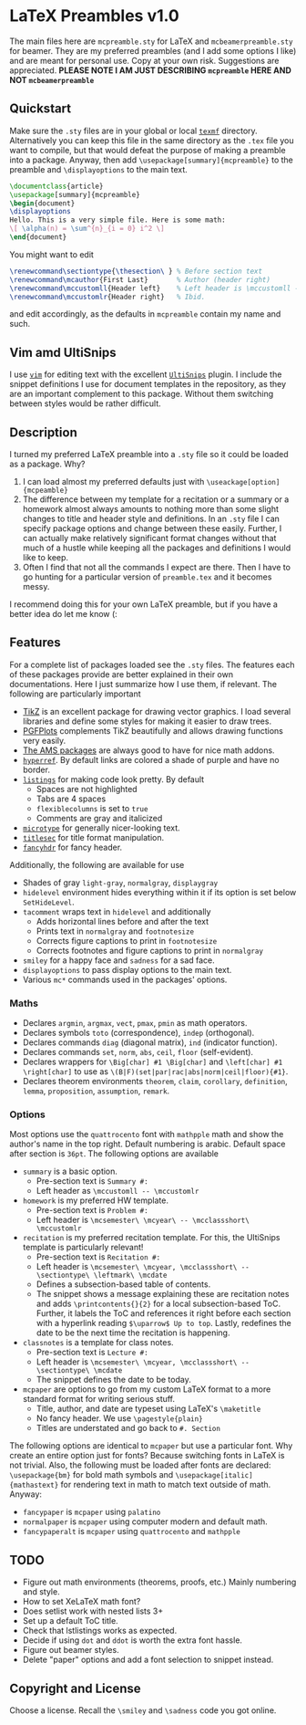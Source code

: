 LaTeX Preambles v1.0
====================

The main files here are `mcpreamble.sty` for LaTeX and `mcbeamerpreamble.sty` for beamer. They are my preferred preambles (and I add some options I like) and are meant for personal use. Copy at your own risk. Suggestions are appreciated. **PLEASE NOTE I AM JUST DESCRIBING `mcpreamble` HERE AND NOT `mcbeamerpreamble`**

## Quickstart

Make sure the `.sty` files are in your global or local [`texmf`](https://www.google.com/search?q=where+is+texmf) directory. Alternatively you can keep this file in the same directory as the `.tex` file you want to compile, but that would defeat the purpose of making a preamble into a package. Anyway, then add `\usepackage[summary]{mcpreamble}` to the preamble and `\displayoptions` to the main text.
```tex
\documentclass{article}
\usepackage[summary]{mcpreamble}
\begin{document}
\displayoptions
Hello. This is a very simple file. Here is some math:
\[ \alpha(n) = \sum^{n}_{i = 0} i^2 \]
\end{document}
```

You might want to edit
```tex
\renewcommand\sectiontype{\thesection\ } % Before section text
\renewcommand\mcauthor{First Last}       % Author (header right)
\renewcommand\mccustomll{Header left}    % Left header is \mccustomll -- \mccustomlr
\renewcommand\mccustomlr{Header right}   % Ibid.
```

and edit accordingly, as the defaults in `mcpreamble` contain my name and such.

## Vim amd UltiSnips

I use [`vim`](http://www.vim.org/) for editing text with the excellent [`UltiSnips`](http://github.com/sirver/UltiSnips) plugin. I include the snippet definitions I use for document templates in the repository, as they are an important complement to this package. Without them switching between styles would be rather difficult.

## Description

I turned my preferred LaTeX preamble into a `.sty` file so it could be loaded as a package. Why?

1. I can load almost my preferred defaults just with `\useackage[option]{mcpeamble}`
2. The difference between my template for a recitation or a summary or a homework almost always amounts to nothing more than some slight changes to title and header style and definitions. In an `.sty` file I can specify package options and change between these easily. Further, I can actually make relatively significant format changes without that much of a hustle while keeping all the packages and definitions I would like to keep.
3. Often I find that not all the commands I expect are there. Then I have to go hunting for a particular version of `preamble.tex` and it becomes messy.

I recommend doing this for your own LaTeX preamble, but if you have a better idea do let me know (:

## Features

For a complete list of packages loaded see the `.sty` files. The features each of these packages provide are better explained in their own documentations. Here I just summarize how I use them, if relevant. The following are particularly important

* [TikZ](http://sourceforge.net/projects/pgf/) is an excellent package for drawing vector graphics. I load several libraries and define some styles for making it easier to draw trees.
* [PGFPlots](http://pgfplots.net) complements TikZ beautifully and allows drawing functions very easily.
* [The AMS packages](http://ams.org/publications/authors/tex/amslatex) are always good to have for nice math addons.
* [`hyperref`](http://www.tug.org/applications/hyperref/manual.html). By default links are colored a shade of purple and have no border.
* [`listings`](http://ctan.org/tex-archive/macros/latex/contrib/listings/) for making code look pretty. By default
    * Spaces are not highlighted
    * Tabs are 4 spaces
    * `flexiblecolumns` is set to `true`
    * Comments are gray and italicized
* [`microtype`](http://ctan.org/tex-archive/macros/latex/contrib/microtype/) for generally nicer-looking text.
* [`titlesec`](http://ctan.org/tex-archive/macros/latex/contrib/titlesec/) for title format manipulation.
* [`fancyhdr`](http://ctan.org/tex-archive/macros/latex/contrib/fancyhdr/) for fancy header.

Additionally, the following are available for use

* Shades of gray `light-gray`, `normalgray`, `displaygray`
* `hidelevel` environment hides everything within it if its option is set below `SetHideLevel`.
* `tacomment` wraps text in `hidelevel` and additionally
    * Adds horizontal lines before and after the text
    * Prints text in `normalgray` and `footnotesize`
    * Corrects figure captions to print in `footnotesize`
    * Corrects footnotes and figure captions to print in `normalgray`
* `smiley` for a happy face and `sadness` for a sad face.
* `displayoptions` to pass display options to the main text.
* Various `mc*` commands used in the packages' options.

### Maths

* Declares `argmin`, `argmax`, `vect`, `pmax`, `pmin` as math operators.
* Declares symbols `toto` (correspondence), `indep` (orthogonal).
* Declares commands `diag` (diagonal matrix), `ind` (indicator function).
* Declares commands `set`, `norm`, `abs`, `ceil`, `floor` (self-evident).
* Declares wrappers for `\Big[char] #1 \Big[char]` and `\left[char] #1 \right[char]` to use as `\(B|F)(set|par|rac|abs|norm|ceil|floor){#1}`.
* Declares theorem environments `theorem`, `claim`, `corollary`, `definition`, `lemma`, `proposition`, `assumption`, `remark`.

### Options

Most options use the `quattrocento` font with `mathpple` math and show the author's name in the top right. Default numbering is arabic. Default space after section is `36pt`. The following options are available

* `summary` is a basic option.
    * Pre-section text is `Summary #:`
    * Left header as `\mccustomll -- \mccustomlr`
* `homework` is my preferred HW template.
    * Pre-section text is `Problem #:`
    * Left header is `\mcsemester\ \mcyear\ -- \mcclassshort\ \mccustomlr`
* `recitation` is my preferred recitation template. For this, the UltiSnips template is particularly relevant!
    * Pre-section text is `Recitation #:`
    * Left header is `\mcsemester\ \mcyear, \mcclassshort\ -- \sectiontype\ \leftmark\ \mcdate`
    * Defines a subsection-based table of contents.
    * The snippet shows a message explaining these are recitation notes and adds `\printcontents{}{2}` for a local subsection-based ToC. Further, it labels the ToC and references it right before each section with a hyperlink reading `$\uparrow$ Up to top`. Lastly, redefines the date to be the next time the recitation is happening.
* `classnotes` is a template for class notes.
    * Pre-section text is `Lecture #:`
    * Left header is `\mcsemester\ \mcyear, \mcclassshort\ -- \sectiontype\ \mcdate`
    * The snippet defines the date to be today.
* `mcpaper` are options to go from my custom LaTeX format to a more standard format for writing serious stuff.
    * Title, author, and date are typeset using LaTeX's `\maketitle`
    * No fancy header. We use `\pagestyle{plain}`
    * Titles are understated and go back to `#. Section`

The following options are identical to `mcpaper` but use a particular font. Why create an entire option just for fonts? Because switching fonts in LaTeX is not trivial. Also, the following must be loaded after fonts are declared: `\usepackage{bm}` for bold math symbols and  `\usepackage[italic]{mathastext}` for rendering text in math to match text outside of math. Anyway:
* `fancypaper` is `mcpaper` using `palatino`
* `normalpaper` is `mcpaper` using computer modern and default math.
* `fancypaperalt` is `mcpaper` using `quattrocento` and `mathpple`

## TODO

* Figure out math environments (theorems, proofs, etc.) Mainly numbering and style.
* How to set XeLaTeX math font?
* Does setlist work with nested lists 3+
* Set up a default ToC title.
* Check that lstlistings works as expected.
* Decide if using `dot` and `ddot` is worth the extra font hassle.
* Figure out beamer styles.
* Delete "paper" options and add a font selection to snippet instead.

## Copyright and License

Choose a license. Recall the `\smiley` and `\sadness` code you got online.
